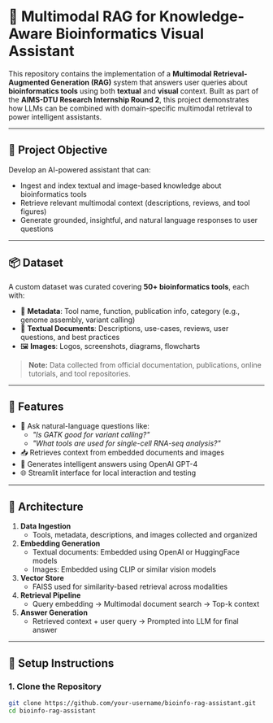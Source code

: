 # 🔬 Multimodal RAG for Knowledge-Aware Bioinformatics Visual Assistant

This repository contains the implementation of a **Multimodal Retrieval-Augmented Generation (RAG)** system that answers user queries about **bioinformatics tools** using both **textual** and **visual** context. Built as part of the **AIMS-DTU Research Internship Round 2**, this project demonstrates how LLMs can be combined with domain-specific multimodal retrieval to power intelligent assistants.

---

## 🧠 Project Objective

Develop an AI-powered assistant that can:
- Ingest and index textual and image-based knowledge about bioinformatics tools
- Retrieve relevant multimodal context (descriptions, reviews, and tool figures)
- Generate grounded, insightful, and natural language responses to user questions

---

## 📦 Dataset

A custom dataset was curated covering **50+ bioinformatics tools**, each with:
- 🧾 **Metadata**: Tool name, function, publication info, category (e.g., genome assembly, variant calling)
- 💬 **Textual Documents**: Descriptions, use-cases, reviews, user questions, and best practices
- 🖼️ **Images**: Logos, screenshots, diagrams, flowcharts

> **Note:** Data collected from official documentation, publications, online tutorials, and tool repositories.

---

## 🧰 Features

- 💬 Ask natural-language questions like:
  - *"Is GATK good for variant calling?"*
  - *"What tools are used for single-cell RNA-seq analysis?"*
- 📥 Retrieves context from embedded documents and images
- 🧠 Generates intelligent answers using OpenAI GPT-4
- 🌐 Streamlit interface for local interaction and testing

---

## 🧱 Architecture

1. **Data Ingestion**
   - Tools, metadata, descriptions, and images collected and organized
2. **Embedding Generation**
   - Textual documents: Embedded using OpenAI or HuggingFace models
   - Images: Embedded using CLIP or similar vision models
3. **Vector Store**
   - FAISS used for similarity-based retrieval across modalities
4. **Retrieval Pipeline**
   - Query embedding → Multimodal document search → Top-k context
5. **Answer Generation**
   - Retrieved context + user query → Prompted into LLM for final answer

---

## 🚀 Setup Instructions

### 1. Clone the Repository

```bash
git clone https://github.com/your-username/bioinfo-rag-assistant.git
cd bioinfo-rag-assistant
